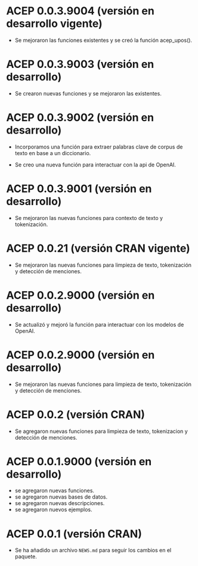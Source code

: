 
# ACEP 0.0.3.9004 (versión en desarrollo vigente)

* Se mejoraron las funciones existentes y se creó la función acep_upos().

# ACEP 0.0.3.9003 (versión en desarrollo)

* Se crearon nuevas funciones y se mejoraron las existentes.

# ACEP 0.0.3.9002 (versión en desarrollo)

* Incorporamos una función para extraer palabras clave de corpus de texto en base a un diccionario.

* Se creo una nueva función para interactuar con la api de OpenAI.

# ACEP 0.0.3.9001 (versión en desarrollo)

* Se mejoraron las nuevas funciones para contexto de texto y tokenización.

# ACEP 0.0.21 (versión CRAN vigente)

* Se mejoraron las nuevas funciones para limpieza de texto, tokenización y detección de menciones.

# ACEP 0.0.2.9000 (versión en desarrollo)

* Se actualizó y mejoró la función para interactuar con los modelos de OpenAI.

# ACEP 0.0.2.9000 (versión en desarrollo)

* Se mejoraron las nuevas funciones para limpieza de texto, tokenización y detección de menciones.

# ACEP 0.0.2 (versión CRAN)

* Se agregaron nuevas funciones para limpieza de texto, tokenizacion y detección de menciones.

# ACEP 0.0.1.9000 (versión en desarrollo)

* se agregaron nuevas funciones.
* se agregaron nuevas bases de datos.
* se agregaron nuevas descripciones.
* se agregaron nuevos ejemplos.

# ACEP 0.0.1 (versión CRAN)

* Se ha añadido un archivo `NEWS.md` para seguir los cambios en el paquete.
